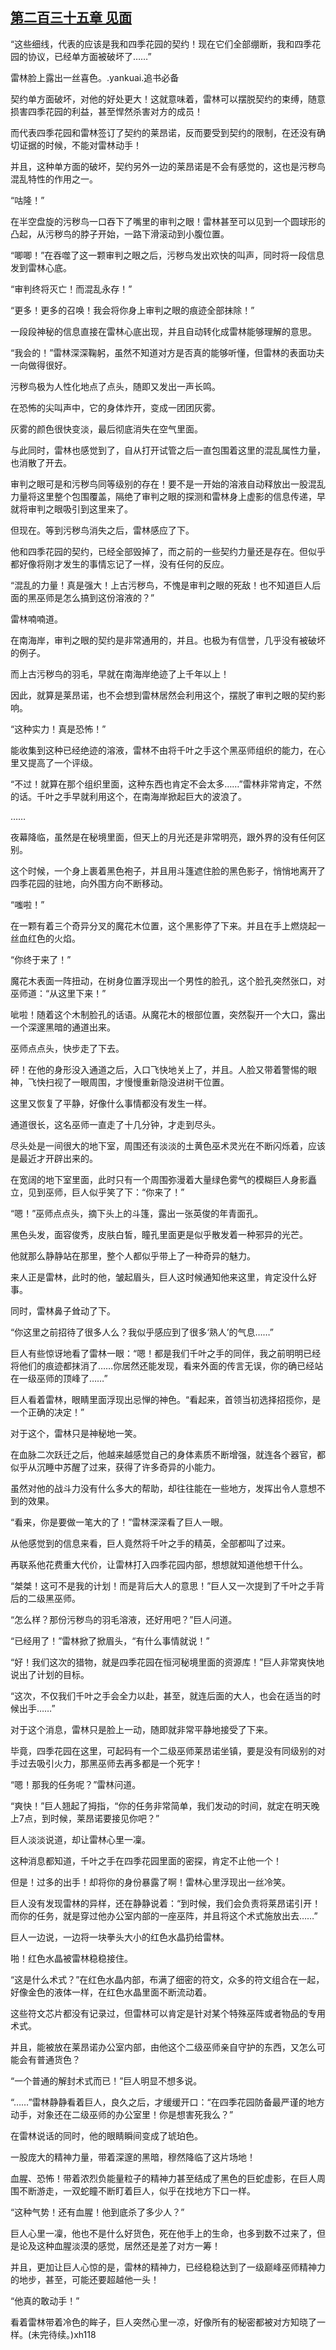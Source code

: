 ## [第二百三十五章 见面](https://www.xxbiquge.com/11_11222/8830876.html)


  “这些细线，代表的应该是我和四季花园的契约！现在它们全部绷断，我和四季花园的协议，已经单方面被破坏了……”

  雷林脸上露出一丝喜色。.yankuai.追书必备

  契约单方面破坏，对他的好处更大！这就意味着，雷林可以摆脱契约的束缚，随意损害四季花园的利益，甚至悍然杀害对方的成员！

  而代表四季花园和雷林签订了契约的莱昂诺，反而要受到契约的限制，在还没有确切证据的时候，不能对雷林动手！

  并且，这种单方面的破坏，契约另外一边的莱昂诺是不会有感觉的，这也是污秽鸟混乱特性的作用之一。

  “咕隆！”

  在半空盘旋的污秽鸟一口吞下了嘴里的审判之眼！雷林甚至可以见到一个圆球形的凸起，从污秽鸟的脖子开始，一路下滑滚动到小腹位置。

  “唧唧！”在吞噬了这一颗审判之眼之后，污秽鸟发出欢快的叫声，同时将一段信息发到雷林心底。

  “审判终将灭亡！而混乱永存！”

  “更多！更多的召唤！我会将你身上审判之眼的痕迹全部抹除！”

  一段段神秘的信息直接在雷林心底出现，并且自动转化成雷林能够理解的意思。

  “我会的！”雷林深深鞠躬，虽然不知道对方是否真的能够听懂，但雷林的表面功夫一向做得很好。

  污秽鸟极为人性化地点了点头，随即又发出一声长鸣。

  在恐怖的尖叫声中，它的身体炸开，变成一团团灰雾。

  灰雾的颜色很快变淡，最后彻底消失在空气里面。

  与此同时，雷林也感觉到了，自从打开试管之后一直包围着这里的混乱属性力量，也消散了开去。

  审判之眼可是和污秽鸟同等级别的存在！要不是一开始的溶液自动释放出一股混乱力量将这里整个包围覆盖，隔绝了审判之眼的探测和雷林身上虚影的信息传递，早就将审判之眼吸引到这里来了。

  但现在。等到污秽鸟消失之后，雷林感应了下。

  他和四季花园的契约，已经全部毁掉了，而之前的一些契约力量还是存在。但似乎都好像将刚才发生的事情忘记了一样，没有任何的反应。

  “混乱的力量！真是强大！上古污秽鸟，不愧是审判之眼的死敌！也不知道巨人后面的黑巫师是怎么搞到这份溶液的？”

  雷林喃喃道。

  在南海岸，审判之眼的契约是非常通用的，并且。也极为有信誉，几乎没有被破坏的例子。

  而上古污秽鸟的羽毛，早就在南海岸绝迹了上千年以上！

  因此，就算是莱昂诺，也不会想到雷林居然会利用这个，摆脱了审判之眼的契约影响。

  “这种实力！真是恐怖！”

  能收集到这种已经绝迹的溶液，雷林不由将千叶之手这个黑巫师组织的能力，在心里又提高了一个评级。

  “不过！就算在那个组织里面，这种东西也肯定不会太多……”雷林非常肯定，不然的话。千叶之手早就利用这个，在南海岸掀起巨大的波浪了。

  ……

  夜幕降临，虽然是在秘境里面，但天上的月光还是非常明亮，跟外界的没有任何区别。

  这个时候，一个身上裹着黑色袍子，并且用斗篷遮住脸的黑色影子，悄悄地离开了四季花园的驻地，向外围方向不断移动。

  “嗤啦！”

  在一颗有着三个奇异分叉的魔花木位置，这个黑影停了下来。并且在手上燃烧起一丝血红色的火焰。

  “你终于来了！”

  魔花木表面一阵扭动，在树身位置浮现出一个男性的脸孔，这个脸孔突然张口，对巫师道：“从这里下来！”

  呲啦！随着这个木制脸孔的话语。从魔花木的根部位置，突然裂开一个大口，露出一个深邃黑暗的通道出来。

  巫师点点头，快步走了下去。

  砰！在他的身形没入通道之后，入口飞快地关上了，并且。人脸又带着警惕的眼神，飞快扫视了一眼周围，才慢慢重新隐没进树干位置。

  这里又恢复了平静，好像什么事情都没有发生一样。

  通道很长，这名巫师一直走了十几分钟，才走到尽头。

  尽头处是一间很大的地下室，周围还有淡淡的土黄色巫术灵光在不断闪烁着，应该是最近才开辟出来的。

  在宽阔的地下室里面，此时只有一个周围弥漫着大量绿色雾气的模糊巨人身影矗立，见到巫师，巨人似乎笑了下：“你来了！”

  “嗯！”巫师点点头，摘下头上的斗篷，露出一张英俊的年青面孔。

  黑色头发，面容俊秀，皮肤白皙，瞳孔里面更是似乎散发着一种邪异的光芒。

  他就那么静静站在那里，整个人都似乎带上了一种奇异的魅力。

  来人正是雷林，此时的他，皱起眉头，巨人这时候通知他来这里，肯定没什么好事。

  同时，雷林鼻子耸动了下。

  “你这里之前招待了很多人么？我似乎感应到了很多‘熟人’的气息……”

  巨人有些惊讶地看了雷林一眼：“嗯！都是我们千叶之手的同伴，我之前明明已经将他们的痕迹都抹消了……你居然还能发现，看来外面的传言无误，你的确已经站在一级巫师的顶峰了……”

  巨人看着雷林，眼睛里面浮现出忌惮的神色。“看起来，首领当初选择招揽你，是一个正确的决定！”

  对于这个，雷林只是神秘地一笑。

  在血脉二次跃迁之后，他越来越感觉自己的身体素质不断增强，就连各个器官，都似乎从沉睡中苏醒了过来，获得了许多奇异的小能力。

  虽然对他的战斗力没有什么多大的帮助，却往往能在一些地方，发挥出令人意想不到的效果。

  “看来，你是要做一笔大的了！”雷林深深看了巨人一眼。

  从他感觉到的信息来看，巨人竟然将千叶之手的精英，全部都叫了过来。

  再联系他花费重大代价，让雷林打入四季花园内部，想想就知道他想干什么。

  “桀桀！这可不是我的计划！而是背后大人的意思！”巨人又一次提到了千叶之手背后的二级黑巫师。

  “怎么样？那份污秽鸟的羽毛溶液，还好用吧？”巨人问道。

  “已经用了！”雷林掀了掀眉头，“有什么事情就说！”

  “好！我们这次的猎物，就是四季花园在恒河秘境里面的资源库！”巨人非常爽快地说出了计划的目标。

  “这次，不仅我们千叶之手会全力以赴，甚至，就连后面的大人，也会在适当的时候出手……”

  对于这个消息，雷林只是脸上一动，随即就非常平静地接受了下来。

  毕竟，四季花园在这里，可起码有一个二级巫师莱昂诺坐镇，要是没有同级别的对手过去吸引火力，那黑巫师去再多都是一个死字！

  “嗯！那我的任务呢？”雷林问道。

  “爽快！”巨人翘起了拇指，“你的任务非常简单，我们发动的时间，就定在明天晚上7点，到时候，莱昂诺要接见你吧？”

  巨人淡淡说道，却让雷林心里一凜。

  这种消息都知道，千叶之手在四季花园里面的密探，肯定不止他一个！

  但是！过多的出手！却将你的身份暴露了啊！雷林心里浮现出一丝冷笑。

  巨人没有发现雷林的异样，还在静静说着：“到时候，我们会负责将莱昂诺引开！而你的任务，就是穿过他办公室内部的一座巫阵，并且将这个术式施放出去……”

  巨人一边说，一边将一块拳头大小的红色水晶扔给雷林。

  啪！红色水晶被雷林稳稳接住。

  “这是什么术式？”在红色水晶内部，布满了细密的符文，众多的符文组合在一起，好像金色的液体一样，在红色水晶里面不断流动着。

  这些符文芯片都没有记录过，但雷林可以肯定是针对某个特殊巫阵或者物品的专用术式。

  并且，能被放在莱昂诺办公室内部，由他这个二级巫师亲自守护的东西，又怎么可能会有普通货色？

  “一个普通的解封术式而已！”巨人明显不想多说。

  “……”雷林静静看着巨人，良久之后，才缓缓开口：“在四季花园防备最严谨的地方动手，对象还在二级巫师的办公室里！你是想害死我么？”

  在雷林说话的同时，他的眼睛瞬间变成了琥珀色。

  一股庞大的精神力量，带着深邃的黑暗，穆然降临了这片场地！

  血腥、恐怖！带着浓烈负能量粒子的精神力甚至结成了黑色的巨蛇虚影，在巨人周围不断游走，一双蛇瞳不断盯着巨人，似乎在找地方下口一样。

  “这种气势！还有血腥！他到底杀了多少人？”

  巨人心里一凜，他也不是什么好货色，死在他手上的生命，也多到数不过来了，但是论及这种血腥淡漠的感觉，居然还是差了对方一筹！

  并且，更加让巨人心惊的是，雷林的精神力，已经稳稳达到了一级巅峰巫师精神力的地步，甚至，可能还要超越他一头！

  “他真的敢动手！”

  看着雷林带着冷色的眸子，巨人突然心里一凉，好像所有的秘密都被对方知晓了一样。(未完待续。)xh118
